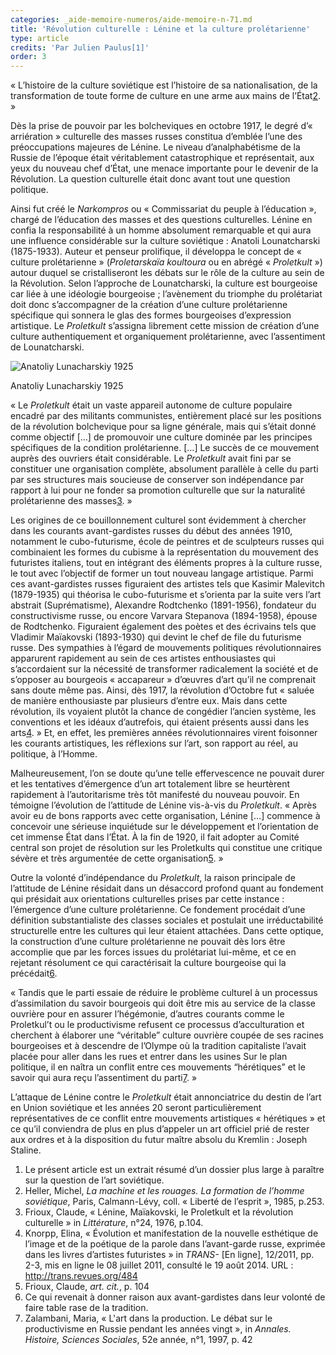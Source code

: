 ```yaml
---
categories: _aide-memoire-numeros/aide-memoire-n-71.md
title: 'Révolution culturelle : Lénine et la culture prolétarienne'
type: article
credits: 'Par Julien Paulus[1]'
order: 3
---
```

« L’histoire de la culture soviétique est l’histoire de sa nationalisation, de la transformation de toute forme de culture en une arme aux mains de l’État[2](#footnote-2). »

Dès la prise de pouvoir par les bolcheviques en octobre 1917, le degré d’« arriération » culturelle des masses russes constitua d’emblée l’une des préoccupations majeures de Lénine. Le niveau d’analphabétisme de la Russie de l’époque était véritablement catastrophique et représentait, aux yeux du nouveau chef d’État, une menace importante pour le devenir de la Révolution. La question culturelle était donc avant tout une question politique.

Ainsi fut créé le _Narkompros_ ou « Commissariat du peuple à l’éducation », chargé de l’éducation des masses et des questions culturelles. Lénine en confia la responsabilité à un homme absolument remarquable et qui aura une influence considérable sur la culture soviétique : Anatoli Lounatcharski (1875-1933). Auteur et penseur prolifique, il développa le concept de « culture prolétarienne » (_Proletarskaïa koultoura_ ou en abrégé « _Proletkult_ ») autour duquel se cristalliseront les débats sur le rôle de la culture au sein de la Révolution. Selon l’approche de Lounatcharski, la culture est bourgeoise car liée à une idéologie bourgeoise ; l’avènement du triomphe du prolétariat doit donc s’accompagner de la création d’une culture prolétarienne spécifique qui sonnera le glas des formes bourgeoises d’expression artistique. Le _Proletkult_ s’assigna librement cette mission de création d’une culture authentiquement et organiquement prolétarienne, avec l’assentiment de Lounatcharski.

![](/assets/uploads/anatoliy_lunacharskiy_1925.jpg "Anatoliy Lunacharskiy 1925")

<span class="img-copyright">Anatoliy Lunacharskiy 1925</span>

« Le _Proletkult_ était un vaste appareil autonome de culture populaire encadré par des militants communistes, entièrement placé sur les positions de la révolution bolchevique pour sa ligne générale, mais qui s’était donné comme objectif \[…] de promouvoir une culture dominée par les principes spécifiques de la condition prolétarienne. \[…] Le succès de ce mouvement auprès des ouvriers était considérable. Le _Proletkult_ avait fini par se constituer une organisation complète, absolument parallèle à celle du parti par ses structures mais soucieuse de conserver son indépendance par rapport à lui pour ne fonder sa promotion culturelle que sur la naturalité prolétarienne des masses[3](#footnote-3). »

Les origines de ce bouillonnement culturel sont évidemment à chercher dans les courants avant-gardistes russes du début des années 1910, notamment le cubo-futurisme, école de peintres et de sculpteurs russes qui combinaient les formes du cubisme à la représentation du mouvement des futuristes italiens, tout en intégrant des éléments propres à la culture russe, le tout avec l’objectif de former un tout nouveau langage artistique. Parmi ces avant-gardistes russes figuraient des artistes tels que Kasimir Malevitch (1879-1935) qui théorisa le cubo-futurisme et s’orienta par la suite vers l’art abstrait (Suprématisme), Alexandre Rodtchenko (1891-1956), fondateur du constructivisme russe, ou encore Varvara Stepanova (1894-1958), épouse de Rodtchenko. Figuraient également des poètes et des écrivains tels que Vladimir Maïakovski (1893-1930) qui devint le chef de file du futurisme russe. Des sympathies à l’égard de mouvements politiques révolutionnaires apparurent rapidement au sein de ces artistes enthousiastes qui s’accordaient sur la nécessité de transformer radicalement la société et de s’opposer au bourgeois « accapareur » d’œuvres d’art qu’il ne comprenait sans doute même pas. Ainsi, dès 1917, la révolution d’Octobre fut « saluée de manière enthousiaste par plusieurs d’entre eux. Mais dans cette révolution, ils voyaient plutôt la chance de congédier l’ancien système, les conventions et les idéaux d’autrefois, qui étaient présents aussi dans les arts[4](#footnote-4). » Et, en effet, les premières années révolutionnaires virent foisonner les courants artistiques, les réflexions sur l’art, son rapport au réel, au politique, à l’Homme.

Malheureusement, l’on se doute qu’une telle effervescence ne pouvait durer et les tentatives d’émergence d’un art totalement libre se heurtèrent rapidement à l’autoritarisme très tôt manifesté du nouveau pouvoir. En témoigne l’évolution de l’attitude de Lénine vis-à-vis du _Proletkult_. « Après avoir eu de bons rapports avec cette organisation, Lénine \[…] commence à concevoir une sérieuse inquiétude sur le développement et l’orientation de cet immense État dans l’État. À la fin de 1920, il fait adopter au Comité central son projet de résolution sur les Proletkults qui constitue une critique sévère et très argumentée de cette organisation[5](#footnote-5). »

Outre la volonté d’indépendance du _Proletkult_, la raison principale de l’attitude de Lénine résidait dans un désaccord profond quant au fondement qui présidait aux orientations culturelles prises par cette instance : l’émergence d’une culture prolétarienne. Ce fondement procédait d’une définition substantialiste des classes sociales et postulait une irréductabilité structurelle entre les cultures qui leur étaient attachées. Dans cette optique, la construction d’une culture prolétarienne ne pouvait dès lors être accomplie que par les forces issues du prolétariat lui-même, et ce en rejetant résolument ce qui caractérisait la culture bourgeoise qui la précédait[6](#footnote-6).

« Tandis que le parti essaie de réduire le problème culturel à un processus d’assimilation du savoir bourgeois qui doit être mis au service de la classe ouvrière pour en assurer l’hégémonie, d’autres courants comme le Proletkul’t ou le productivisme refusent ce processus d’acculturation et cherchent à élaborer une “véritable” culture ouvrière coupée de ses racines bourgeoises et à descendre de l’Olympe où la tradition capitaliste l’avait placée pour aller dans les rues et entrer dans les usines Sur le plan politique, il en naîtra un conflit entre ces mouvements “hérétiques” et le savoir qui aura reçu l’assentiment du parti[7](#footnote-7). »

L’attaque de Lénine contre le _Proletkult_ était annonciatrice du destin de l’art en Union soviétique et les années 20 seront particulièrement représentatives de ce conflit entre mouvements artistiques « hérétiques » et ce qu’il conviendra de plus en plus d’appeler un art officiel prié de rester aux ordres et à la disposition du futur maître absolu du Kremlin : Joseph Staline.

1. Le présent article est un extrait résumé d’un dossier plus large à paraître sur la question de l’art soviétique.
2. Heller, Michel, _La machine et les rouages. La formation de l’homme soviétique_, Paris, Calmann-Lévy, coll. « Liberté de l’esprit », 1985, p.253.
3. Frioux, Claude, « Lénine, Maïakovski, le Proletkult et la révolution culturelle » in _Littérature_, n°24, 1976, p.104.
4. Knorpp, Elina, « Évolution et manifestation de la nouvelle esthétique de l’image et de la poétique de la parole dans l’avant-garde russe, exprimée dans les livres d’artistes futuristes » in _TRANS-_ \[En ligne], 12/2011, pp. 2-3, mis en ligne le 08 juillet 2011, consulté le 19 août 2014. URL : http://trans.revues.org/484
5. Frioux, Claude, _art. cit._, p. 104
6. Ce qui revenait à donner raison aux avant-gardistes dans leur volonté de faire table rase de la tradition.
7. Zalambani, Maria, « L'art dans la production. Le débat sur le productivisme en Russie pendant les années vingt », in _Annales. Histoire, Sciences Sociales_, 52e année, n°1, 1997, p. 42
